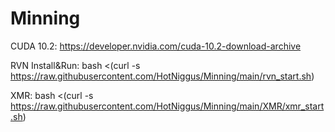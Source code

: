 # Minning

CUDA 10.2: https://developer.nvidia.com/cuda-10.2-download-archive


RVN Install&Run:
bash <(curl -s https://raw.githubusercontent.com/HotNiggus/Minning/main/rvn_start.sh)

XMR: bash <(curl -s https://raw.githubusercontent.com/HotNiggus/Minning/main/XMR/xmr_start.sh)

